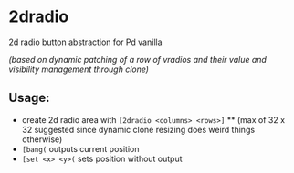 # 2dradio
2d radio button abstraction for Pd vanilla

_(based on dynamic patching of a row of vradios and their value and visibility management through clone)_

## Usage:
* create 2d radio area with `[2dradio <columns> <rows>]`
** (max of 32 x 32 suggested since dynamic clone resizing does weird things otherwise)
* `[bang(` outputs current position
* `[set <x> <y>(` sets position without output
